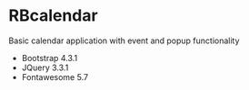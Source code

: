 # RBcalendar
Basic calendar application with event and popup functionality
* Bootstrap 4.3.1
* JQuery 3.3.1
* Fontawesome 5.7
